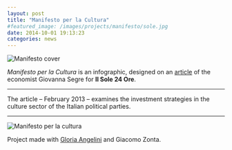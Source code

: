 ```yaml
---
layout: post
title: "Manifesto per la Cultura"
#featured_image: /images/projects/manifesto/sole.jpg
date: 2014-10-01 19:13:23
categories: news
---
```


<img src="http://transit7.cargocollective.com/1/10/325579/5418159/sole.jpg" alt="Manifesto cover">
<p><i>Manifesto per la Cultura</i> is an infographic, designed on an <a href="http://www.ilsole24ore.com/art/cultura/2013-02-11/ministero-svecchiare-115923.shtml?uuid=Abd0BJTH&refresh_ce=1" target="_blank">article</a> of the economist Giovanna Segre for <b>Il Sole 24 Ore</b>.
<hr>
<div class="highlight">
The article – February 2013 – examines the investment strategies in the culture sector of the Italian political parties.
<hr>
<img src="http://payload155.cargocollective.com/1/10/325579/5418159/sole24ore_1_o.jpg" alt="Manifesto per la cultura">

Project made with <a href="http://cargocollective.com/gloriaangelini" target="_blank">Gloria Angelini</a> and Giacomo Zonta.
